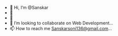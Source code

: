 - 👋 Hi, I’m @Sanskar
- 👀
- 🌱
- 💞️ I’m looking to collaborate on Web Development...
- 📫 How to reach me Sanskarsoni136@gmail.com...

<!---
Sanskar/Sanskar is a ✨ special ✨ repository because its `README.md` (this file) appears on your GitHub profile.
You can click the Preview link to take a look at your changes.
--->
